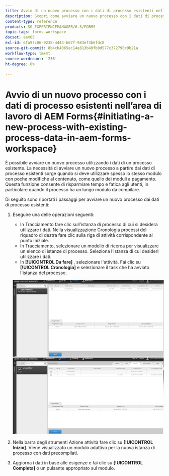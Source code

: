 ```yaml
---
title: Avvio di un nuovo processo con i dati di processo esistenti nell’area di lavoro di AEM Forms
description: Scopri come avviare un nuovo processo con i dati di processo esistenti in AEM Forms Workspace.
content-type: reference
products: SG_EXPERIENCEMANAGER/6.5/FORMS
topic-tags: forms-workspace
docset: aem65
exl-id: 6fa97c06-9238-4444-b67f-983ef3b6fdc8
source-git-commit: 8b4cb4065ec14e813b49fb0d577c372790c9b21a
workflow-type: tm+mt
source-wordcount: '236'
ht-degree: 0%

---
```


# Avvio di un nuovo processo con i dati di processo esistenti nell’area di lavoro di AEM Forms{#initiating-a-new-process-with-existing-process-data-in-aem-forms-workspace}

È possibile avviare un nuovo processo utilizzando i dati di un processo esistente. La necessità di avviare un nuovo processo a partire dai dati di processo esistenti sorge quando si deve utilizzare spesso lo stesso modulo con poche modifiche al contenuto, come quello dei moduli a pagamento. Questa funzione consente di risparmiare tempo e fatica agli utenti, in particolare quando il processo ha un lungo modulo da compilare.

Di seguito sono riportati i passaggi per avviare un nuovo processo dai dati di processo esistenti:

1. Eseguire una delle operazioni seguenti:

   * In Tracciamento fare clic sull&#39;istanza di processo di cui si desidera utilizzare i dati. Nella visualizzazione Cronologia processi del riquadro di destra fare clic sulla riga di attività corrispondente al punto iniziale.
   * In Tracciamento, selezionare un modello di ricerca per visualizzare un elenco di istanze di processo. Seleziona l’istanza di cui desideri utilizzare i dati.
   * In **[!UICONTROL Da fare]** , selezionare l&#39;attività. Fai clic su **[!UICONTROL Cronologia]** e selezionare il task che ha avviato l&#39;istanza del processo.

   ![Seleziona l’attività](assets/start3_new.png) ![Seleziona l’attività](assets/start1_new.png)

1. Nella barra degli strumenti Azione attività fare clic su **[!UICONTROL Inizio]**. Viene visualizzato un modulo adattivo per la nuova istanza di processo con dati precompilati.

1. Aggiorna i dati in base alle esigenze e fai clic su **[!UICONTROL Completa]** o un pulsante appropriato sul modulo.
